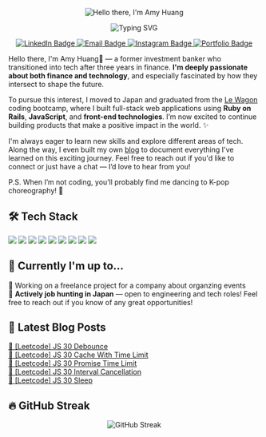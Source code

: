 
<p align="center">
  <img src="https://readme-typing-svg.herokuapp.com?font=Fira+Code&size=26&duration=1&pause=100000&color=4AB1D9&center=true&vCenter=true&width=600&lines=Hello+there%2C+I'm+Amy+Huang" alt="Hello there, I'm Amy Huang" />
</p>


<p align="center">
  <img src="https://readme-typing-svg.herokuapp.com?font=Fira+Code&size=22&pause=1000&color=4AB1D9&center=true&vCenter=true&width=500&lines=Ex-banker+turned+fullstack+engineer;Passionate+towards+finance+and+tech;" alt="Typing SVG" />
</p>
<p align="center">
  <a href="https://www.linkedin.com/in/amyhuang-ntu/" target="_blank">
    <img src="https://img.shields.io/badge/LinkedIn-0A66C2?style=for-the-badge&logo=linkedin&logoColor=white" alt="LinkedIn Badge"/>
  </a>
  <a href="mailto:amy.huang850603@gmail.com">
    <img src="https://img.shields.io/badge/Email-D14836?style=for-the-badge&logo=gmail&logoColor=white" alt="Email Badge"/>
  </a>
  <a href="https://www.instagram.com/zi_ying.h?igsh=aWo1enM0djQxd2ty&utm_source=qr" target="_blank">
    <img src="https://img.shields.io/badge/Instagram-E4405F?style=for-the-badge&logo=instagram&logoColor=white" alt="Instagram Badge"/>
  </a>
  <a href="https://starryamy.github.io/portfolio/" target="_blank">
    <img src="https://img.shields.io/badge/Portfolio-000000?style=for-the-badge&logo=About.me&logoColor=white" alt="Portfolio Badge"/>
  </a>
</p>

Hello there, I'm Amy Huang👋 — a former investment banker who transitioned into tech after three years in finance. **I'm deeply passionate about both finance and technology**, and especially fascinated by how they intersect to shape the future.

To pursue this interest, I moved to Japan and graduated from the [Le Wagon](https://www.lewagon.com/) coding bootcamp, where I built full-stack web applications using **Ruby on Rails**, **JavaScript**, and **front-end technologies**. I’m now excited to continue building products that make a positive impact in the world. ✨

I'm always eager to learn new skills and explore different areas of tech. Along the way, I even built my own [blog](https://404-peace-not-found.ghost.io/) to document everything I've learned on this exciting journey. Feel free to reach out if you'd like to connect or just have a chat — I’d love to hear from you!

P.S. When I’m not coding, you’ll probably find me dancing to K-pop choreography! 💃

## 🛠 Tech Stack

<p align="left">
  <img src="https://img.shields.io/badge/Ruby-CC342D?style=for-the-badge&logo=ruby&logoColor=white"/>
  <img src="https://img.shields.io/badge/Rails-CC0000?style=for-the-badge&logo=rubyonrails&logoColor=white"/>
  <img src="https://img.shields.io/badge/Python-3776AB?style=for-the-badge&logo=python&logoColor=white"/>
  <img src="https://img.shields.io/badge/JavaScript-F7DF1E?style=for-the-badge&logo=javascript&logoColor=black"/>
  <img src="https://img.shields.io/badge/React-20232A?style=for-the-badge&logo=react&logoColor=61DAFB"/>
  <img src="https://img.shields.io/badge/Stimulus-2E2E2E?style=for-the-badge&logo=stimulus&logoColor=white"/>
  <img src="https://img.shields.io/badge/Turbo-000000?style=for-the-badge&logo=hotwire&logoColor=white"/>
  <img src="https://img.shields.io/badge/PostgreSQL-4169E1?style=for-the-badge&logo=postgresql&logoColor=white"/>
  <img src="https://img.shields.io/badge/Heroku-430098?style=for-the-badge&logo=heroku&logoColor=white"/>
</p>

## 📌 Currently I'm up to...

💼 Working on a freelance project for a company about organzing events <br>
🗾 **Actively job hunting in Japan** — open to engineering and tech roles! Feel free to reach out if you know of any great opportunities!


## 📝 Latest Blog Posts

<!-- BLOG-POST-LIST:START --><a href="https://404-peace-not-found.ghost.io/leetcode-debou/">📌 [Leetcode] JS 30 Debounce</a><br/><a href="https://404-peace-not-found.ghost.io/leetcode-js-30-cache-with-time-limit/">📌 [Leetcode] JS 30 Cache With Time Limit</a><br/><a href="https://404-peace-not-found.ghost.io/leetcode-js-30-promise-time-limit/">📌 [Leetcode] JS 30 Promise Time Limit</a><br/><a href="https://404-peace-not-found.ghost.io/leetcode-js-30-interval-cancellation/">📌 [Leetcode] JS 30 Interval Cancellation</a><br/><a href="https://404-peace-not-found.ghost.io/leetcode-js-30-sleep/">📌 [Leetcode] JS 30 Sleep</a><br/><!-- BLOG-POST-LIST:END -->

## 🔥 GitHub Streak

<p align="center">
  <img src="https://streak-stats.demolab.com?user=starryAmy&theme=ocean-gradient" alt="GitHub Streak" />
</p>
